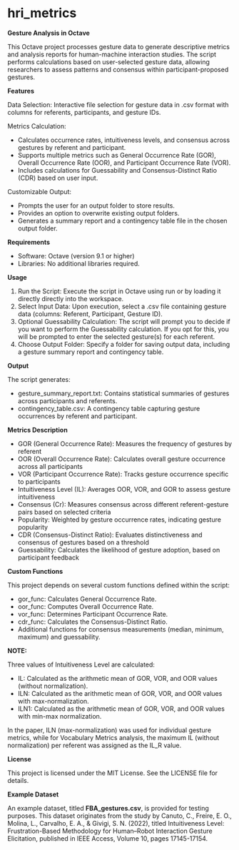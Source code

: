 # hri_metrics

**Gesture Analysis in Octave**

This Octave project processes gesture data to generate descriptive metrics and analysis reports for human-machine interaction studies. The script performs calculations based on user-selected gesture data, allowing researchers to assess patterns and consensus within participant-proposed gestures.

**Features**

Data Selection: Interactive file selection for gesture data in .csv format with columns for referents, participants, and gesture IDs.

Metrics Calculation:
  * Calculates occurrence rates, intuitiveness levels, and consensus across gestures by referent and participant.
  * Supports multiple metrics such as General Occurrence Rate (GOR), Overall Occurrence Rate (OOR), and Participant Occurrence Rate (VOR).
  * Includes calculations for Guessability and Consensus-Distinct Ratio (CDR) based on user input.

Customizable Output:
  * Prompts the user for an output folder to store results.
  * Provides an option to overwrite existing output folders.
  * Generates a summary report and a contingency table file in the chosen output folder.

**Requirements**

  * Software: Octave (version 9.1 or higher)
  * Libraries: No additional libraries required.

**Usage**

1. Run the Script: Execute the script in Octave using run or by loading it directly directly into the workspace.
2. Select Input Data: Upon execution, select a .csv file containing gesture data (columns: Referent, Participant, Gesture ID).
3. Optional Guessability Calculation: The script will prompt you to decide if you want to perform the Guessability calculation. If you opt for this, you will be prompted to enter the selected gesture(s) for each referent.
4. Choose Output Folder: Specify a folder for saving output data, including a gesture summary report and contingency table.

**Output**

The script generates:
  * gesture_summary_report.txt: Contains statistical summaries of gestures across participants and referents.
  * contingency_table.csv: A contingency table capturing gesture occurrences by referent and participant.

**Metrics Description**

  * GOR (General Occurrence Rate): Measures the frequency of gestures by referent
  * OOR (Overall Occurrence Rate): Calculates overall gesture occurrence across all participants
  * VOR (Participant Occurrence Rate): Tracks gesture occurrence specific to participants
  * Intuitiveness Level (IL): Averages OOR, VOR, and GOR to assess gesture intuitiveness
  * Consensus (Cr): Measures consensus across different referent-gesture pairs based on selected criteria
  * Popularity: Weighted by gesture occurrence rates, indicating gesture popularity
  * CDR (Consensus-Distinct Ratio): Evaluates distinctiveness and consensus of gestures based on a threshold
  * Guessability: Calculates the likelihood of gesture adoption, based on participant feedback

**Custom Functions**

This project depends on several custom functions defined within the script:
  * gor_func: Calculates General Occurrence Rate.
  * oor_func: Computes Overall Occurrence Rate.
  * vor_func: Determines Participant Occurrence Rate.
  * cdr_func: Calculates the Consensus-Distinct Ratio.
  * Additional functions for consensus measurements (median, minimum, maximum) and guessability.

**NOTE:**

Three values of Intuitiveness Level are calculated:
  *	IL: Calculated as the arithmetic mean of GOR, VOR, and OOR values (without normalization).
  *	ILN: Calculated as the arithmetic mean of GOR, VOR, and OOR values with max-normalization.
  *	ILN1: Calculated as the arithmetic mean of GOR, VOR, and OOR values with min-max normalization.

In the paper, ILN (max-normalization) was used for individual gesture metrics, while for Vocabulary Metrics analysis, the maximum IL (without normalization) per referent was assigned as the IL_R value.

**License**

This project is licensed under the MIT License. See the LICENSE file for details.

**Example Dataset**

An example dataset, titled **FBA_gestures.csv**, is provided for testing purposes. This dataset originates from the study by Canuto, C., Freire, E. O., Molina, L., Carvalho, E. A., & Givigi, S. N. (2022), titled Intuitiveness Level: Frustration-Based Methodology for Human–Robot Interaction Gesture Elicitation, published in IEEE Access, Volume 10, pages 17145-17154.
